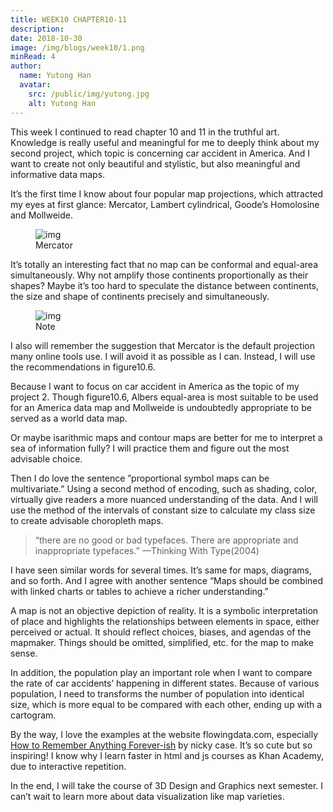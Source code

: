 ```yaml
---
title: WEEK10 CHAPTER10-11
description: 
date: 2018-10-30
image: /img/blogs/week10/1.png
minRead: 4
author:
  name: Yutong Han
  avatar:
    src: /public/img/yutong.jpg
    alt: Yutong Han
---
```


This week I continued to read chapter 10 and 11 in the truthful art. Knowledge is really useful and meaningful for me to deeply think about my second project, which topic is concerning car accident in America. And I want to create not only beautiful and stylistic, but also meaningful and informative data maps.

It’s the first time I know about four popular map projections, which attracted my eyes at first glance: Mercator, Lambert cylindrical, Goode’s Homolosine and Mollweide.

<figure class="blog-img-container">
  <img src="/img/blogs/week10/1.png" class="blog-img-small" alt="img" loading="lazy" />
  <figcaption class="blog-img-caption">Mercator</figcaption>
</figure>

It’s totally an interesting fact that no map can be conformal and equal-area simultaneously. Why not amplify those continents proportionally as their shapes? Maybe it’s too hard to speculate the distance between continents, the size and shape of continents precisely and simultaneously.

<figure class="blog-img-container">
  <img src="/img/blogs/week10/2.png" class="blog-img-small" alt="img" loading="lazy" />
  <figcaption class="blog-img-caption">Note</figcaption>
</figure>

I also will remember the suggestion that Mercator is the default projection many online tools use. I will avoid it as possible as I can. Instead, I will use the recommendations in figure10.6.

Because I want to focus on car accident in America as the topic of my project 2. Though figure10.6, Albers equal-area is most suitable to be used for an America data map and Mollweide is undoubtedly appropriate to be served as a world data map.

Or maybe isarithmic maps and contour maps are better for me to interpret a sea of information fully? I will practice them and figure out the most advisable choice.

Then I do love the sentence ”proportional symbol maps can be multivariate.” Using a second method of encoding, such as shading, color, virtually give readers a more nuanced understanding of the data. And I will use the method of the intervals of constant size to calculate my class size to create advisable choropleth maps.

> “there are no good or bad typefaces. There are appropriate and inappropriate typefaces.” —Thinking With Type(2004)

I have seen similar words for several times. It’s same for maps, diagrams, and so forth. And I agree with another sentence “Maps should be combined with linked charts or tables to achieve a richer understanding.”

A map is not an objective depiction of reality. It is a symbolic interpretation of place and highlights the relationships between elements in space, either perceived or actual. It should reflect choices, biases, and agendas of the mapmaker. Things should be omitted, simplified, etc. for the map to make sense.

In addition, the population play an important role when I want to compare the rate of car accidents’ happening in different states. Because of various population, I need to transforms the number of population into identical size, which is more equal to be compared with each other, ending up with a cartogram.

By the way, I love the examples at the website flowingdata.com, especially [How to Remember Anything Forever-ish](https://ncase.me/remember/) by nicky case. It’s so cute but so inspiring! I know why I learn faster in html and js courses as Khan Academy, due to interactive repetition.

In the end, I will take the course of 3D Design and Graphics next semester. I can’t wait to learn more about data visualization like map varieties.